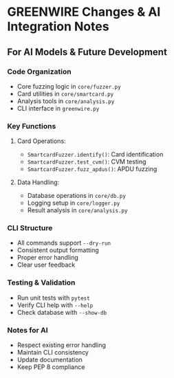 # GREENWIRE Changes & AI Integration Notes

## For AI Models & Future Development

### Code Organization
- Core fuzzing logic in `core/fuzzer.py`
- Card utilities in `core/smartcard.py` 
- Analysis tools in `core/analysis.py`
- CLI interface in `greenwire.py`

### Key Functions
1. Card Operations:
   - `SmartcardFuzzer.identify()`: Card identification
   - `SmartcardFuzzer.test_cvm()`: CVM testing
   - `SmartcardFuzzer.fuzz_apdus()`: APDU fuzzing

2. Data Handling:
   - Database operations in `core/db.py`
   - Logging setup in `core/logger.py`
   - Result analysis in `core/analysis.py`

### CLI Structure
- All commands support `--dry-run`
- Consistent output formatting
- Proper error handling
- Clear user feedback

### Testing & Validation
- Run unit tests with `pytest`
- Verify CLI help with `--help`
- Check database with `--show-db`

### Notes for AI
- Respect existing error handling
- Maintain CLI consistency
- Update documentation
- Keep PEP 8 compliance
